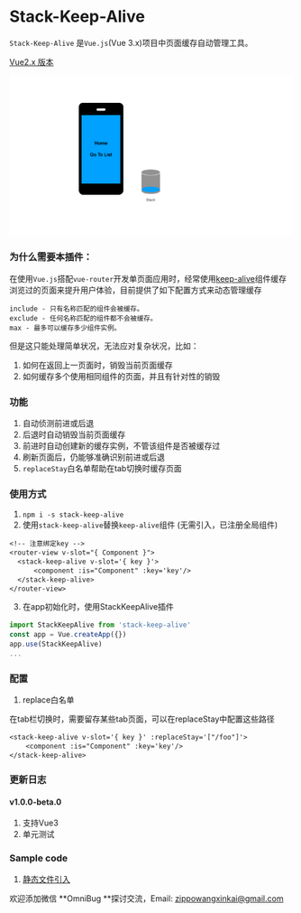 # Stack-Keep-Alive
`Stack-Keep-Alive` 是`Vue.js`(Vue 3.x)项目中页面缓存自动管理工具。

[Vue2.x 版本](https://github.com/Zippowxk/vue-router-keep-alive-helper)

![img](./assets/stack.gif)

### 为什么需要本插件：
在使用```Vue.js```搭配```vue-router```开发单页面应用时，经常使用[keep-alive](https://v3.cn.vuejs.org/api/built-in-components.html#keep-alive)组件缓存浏览过的页面来提升用户体验，目前提供了如下配置方式来动态管理缓存
```
include - 只有名称匹配的组件会被缓存。
exclude - 任何名称匹配的组件都不会被缓存。
max - 最多可以缓存多少组件实例。
```
但是这只能处理简单状况，无法应对复杂状况，比如：

1. 如何在返回上一页面时，销毁当前页面缓存
2. 如何缓存多个使用相同组件的页面，并且有针对性的销毁

### 功能

1. 自动侦测前进或后退
2. 后退时自动销毁当前页面缓存
3. 前进时自动创建新的缓存实例，不管该组件是否被缓存过
4. 刷新页面后，仍能够准确识别前进或后退
5. `replaceStay`白名单帮助在tab切换时缓存页面

### 使用方式

1. ```npm i -s stack-keep-alive```
2. 使用``stack-keep-alive``替换``keep-alive``组件 (无需引入，已注册全局组件)
```vue
<!-- 注意绑定key -->  
<router-view v-slot="{ Component }">
  <stack-keep-alive v-slot='{ key }'> 
      <component :is="Component" :key='key'/>
  </stack-keep-alive>
</router-view>
```
3. 在app初始化时，使用StackKeepAlive插件
```javascript
import StackKeepAlive from 'stack-keep-alive'
const app = Vue.createApp({})
app.use(StackKeepAlive)
...
```

### 配置

1. replace白名单
  
  在tab栏切换时，需要留存某些tab页面，可以在replaceStay中配置这些路径
```vue
<stack-keep-alive v-slot='{ key }' :replaceStay='["/foo"]'> 
    <component :is="Component" :key='key'/>
</stack-keep-alive>
```

### 更新日志
#### v1.0.0-beta.0
1. 支持Vue3
2. 单元测试

### Sample code

1. [静态文件引入](./examples/)

欢迎添加微信 **OmniBug **探讨交流，Email: zippowangxinkai@gmail.com

<!-- ALL-CONTRIBUTORS-LIST:START - Do not remove or modify this section -->
<!-- prettier-ignore-start -->
<!-- markdownlint-disable -->
<!-- markdownlint-restore -->
<!-- prettier-ignore-end -->

<!-- ALL-CONTRIBUTORS-LIST:END -->
